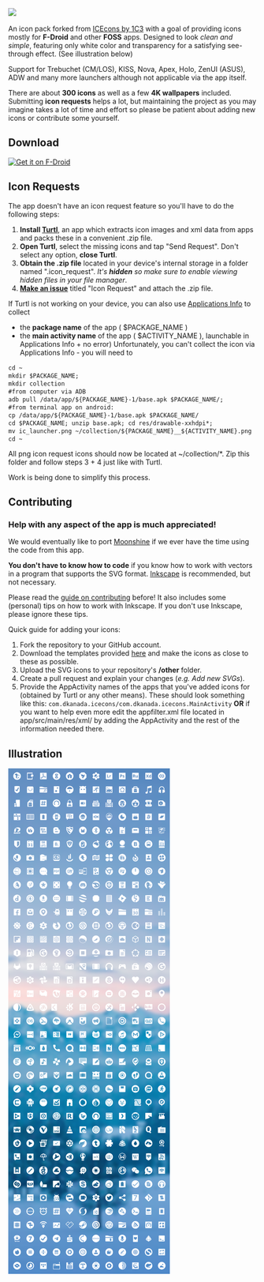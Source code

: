 <img src='https://raw.githubusercontent.com/dkanada/frost/master/metadata/en-US/header-background.png'>

An icon pack forked from [ICEcons by 1C3](https://github.com/1C3/ICEcons) with a goal of providing icons mostly for **F-Droid** and other **FOSS** apps. Designed to look *clean and simple*, featuring only white color and transparency for a satisfying see-through effect. (See illustration below)

Support for Trebuchet (CM/LOS), KISS, Nova, Apex, Holo, ZenUI (ASUS), ADW and many more launchers although not applicable via the app itself.

There are about **300 icons** as well as a few **4K wallpapers** included. Submitting **icon requests** helps a lot, but maintaining the project as you may imagine takes a lot of time and effort so please be patient about adding new icons or contribute some yourself.

## Download

[<img src="https://f-droid.org/badge/get-it-on.png"
alt="Get it on F-Droid" height="90">](https://f-droid.org/packages/com.dkanada.icecons)

## Icon Requests

The app doesn't have an icon request feature so you'll have to do the following steps:

1. **Install [Turtl](https://f-droid.org/packages/org.xphnx.iconsubmit)**, an app which extracts icon images and xml data from apps and packs these in a convenient .zip file.
2. **Open Turtl**, select the missing icons and tap "Send Request". Don't select any option, **close Turtl**.
3. **Obtain the .zip file** located in your device's internal storage in a folder named ".icon_request". _It's **hidden** so make sure to enable viewing hidden files in your file manager_.
4. **[Make an issue](https://github.com/dkanada/frost/issues/new)** titled "Icon Request" and attach the .zip file.

If Turtl is not working on your device, you can also use [Applications 
Info](https://f-droid.org/packages/com.majeur.applicationsinfo) to collect 
- the **package name** of the app ( $PACKAGE_NAME )
- the **main activity name** of the app ( $ACTIVITY_NAME ), launchable in Applications Info + no error)
Unfortunately, you can't collect the icon via Applications Info - you will need to 

```
cd ~
mkdir $PACKAGE_NAME; 
mkdir collection
#from computer via ADB 
adb pull /data/app/${PACKAGE_NAME}-1/base.apk $PACKAGE_NAME/; 
#from terminal app on android: 
cp /data/app/${PACKAGE_NAME}-1/base.apk $PACKAGE_NAME/
cd $PACKAGE_NAME; unzip base.apk; cd res/drawable-xxhdpi*; 
mv ic_launcher.png ~/collection/${PACKAGE_NAME}__${ACTIVITY_NAME}.png
cd ~
``` 
All png icon request icons should now be located at ~/collection/*. 
Zip this folder and follow steps 3 + 4 just like with Turtl. 

Work is being done to simplify this process.

## Contributing

### **Help with any aspect of the app is much appreciated!**

We would eventually like to port [Moonshine](https://github.com/natewren/moonshine-iconpack) if we ever have the time using the code from this app.

**You don't have to know how to code** if you know how to work with vectors in a program that supports the SVG format.
[Inkscape](https://inkscape.org/en/) is recommended, but not necessary.

Please read the [guide on contributing](CONTRIBUTING.md) before! It also includes some (personal) tips on how to work with Inkscape. If you don't use Inkscape, please ignore these tips. 

Quick guide for adding your icons:
1. Fork the repository to your GitHub account.
2. Download the templates provided [here](templates) and make the icons as close to these as possible.
3. Upload the SVG icons to your repository's **/other** folder.
4. Create a pull request and explain your changes (*e.g. Add new SVGs*).
5. Provide the AppActivity names of the apps that you've added icons for (obtained by Turtl or any other means). These should look something like this: `com.dkanada.icecons/com.dkanada.icecons.MainActivity` **OR** if you want to help even more edit the appfilter.xml file located in app/src/main/res/xml/ by adding the AppActivity and the rest of the information needed there.

## Illustration

<img src='https://raw.githubusercontent.com/dkanada/frost/master/metadata/en-US/complete-background.png'/>
